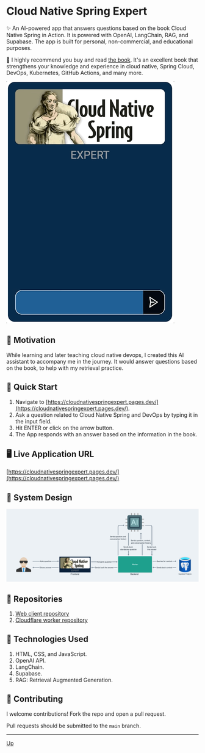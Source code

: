 # Cloud Native Spring Expert
✨ An AI-powered app that answers questions based on the book Cloud Native Spring in Action. It is powered with OpenAI, LangChain, RAG, and Supabase. The app is built for personal, non-commercial, and educational purposes.

📕 I highly recommend you buy and read [the book](https://www.manning.com/books/cloud-native-spring-in-action). It's an excellent book that strengthens your knowledge and experience in cloud native, Spring Cloud, DevOps, Kubernetes, GitHub Actions, and many more.

![demo](demo/demo.png "Demo")

## 🤔 Motivation

While learning and later teaching cloud native devops, I created this AI assistant to accompany me in the journey. It would answer questions based on the book, to help with my retrieval practice.

## 🚀 Quick Start
1. Navigate to [https://cloudnativespringexpert.pages.dev/](https://cloudnativespringexpert.pages.dev/).
2. Ask a question related to Cloud Native Spring and DevOps by typing it in the input field.
3. Hit ENTER or click on the arrow button.
4. The App responds with an answer based on the information in the book.

## 🖥️ Live Application URL
[https://cloudnativespringexpert.pages.dev/](https://cloudnativespringexpert.pages.dev/)

## 🎨 System Design
![system-design](demo/system-design.png)

## 💾 Repositories
1. [Web client repository](https://github.com/shantdashjian/cloud-native-spring-expert-client)
2. [Cloudflare worker repository](https://github.com/shantdashjian/cloud-native-spring-expert-worker)

## 🤖 Technologies Used
1. HTML, CSS, and JavaScript.
2. OpenAI API.
3. LangChain.
4. Supabase.
5. RAG: Retrieval Augmented Generation.

## 🤝 Contributing
I welcome contributions! Fork the repo and open a pull request.

Pull requests should be submitted to the `main` branch.

<hr>

[Up](README.md)
